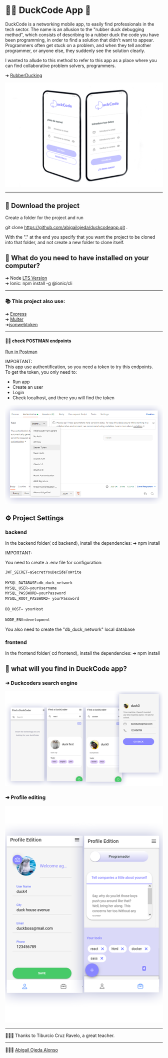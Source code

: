 # 👩‍💻 DuckCode App 🦆

DuckCode is a networking mobile app, to easily find professionals in the tech sector.
The name is an allusion to the "rubber duck debugging method", which consists of describing to a rubber duck the code you have been programming, in order to find a solution that didn't want to appear. Programmers often get stuck on a problem, and when they tell another programmer, or anyone else, they suddenly see the solution clearly.  

I wanted to allude to this method to refer to this app as a place where you can find collaborative problem solvers, programmers.


➜ [RubberDucking](https://en.wikipedia.org/wiki/Rubber_duck_debugging)


![](screenshots/login.png)


---

## 💾 Download the project

Create a folder for the project and run

git clone https://github.com/abigailojeda/duckcodeapp.git .

With the "." at the end you specify that you want the project to be cloned into that folder, and not create a new folder to clone itself.

## 📂  What do you need to have installed on your computer?

➜ Node [LTS Version](https://nodejs.org/en/)  
➜ Ionic: npm install -g @ionic/cli

---
### 📚  This project also use:
 
➜ [Express](https://expressjs.com/es/4x/api.html)  
➜ [Multer](https://www.npmjs.com/package/multer)  
➜[jsonwebtoken](https://www.npmjs.com/package/jsonwebtoken)

---

#### 👨‍🚀 check POSTMAN endpoints 

[Run in Postman](https://documenter.getpostman.com/view/18449118/2s8YmNS3Xf)  
  
IMPORTANT:  
This app use authentification, so you need a token to try this endpoints.  
To get the token, you only need to:  
- Run app  
- Create an user  
- Login   
- Check localhost, and there you will find the token  

![](screenshots/postmantoken.png)


## ⚙️ Project Settings

### backend
In the backend folder( cd backend),  install the dependencies:
➜ npm install

IMPORTANT:

You need to create a .env file for configuration:
```javascript
JWT_SECRET=aSecretYouDecideToWrite

MYSQL_DATABASE=db_duck_network
MYSQL_USER=yourUsername
MYSQL_PASSWORD=yourPassword 
MYSQL_ROOT_PASSWORD= yourPassword  

DB_HOST= yourHost

NODE_ENV=development
```

You also need to create the "db_duck_network" local database


### frontend
In the frontend folder( cd frontend),  install the dependencies:
➜ npm install


## 🔎 what will you find in DuckCode app?  

### ➜ Duckcoders search engine  
![](screenshots/get.png)
### ➜ Profile editing  

![](screenshots/tabs.png)


---
👨🏻‍🎓 Thanks to Tiburcio Cruz Ravelo, a great teacher.

---
 🙋🏻‍♀️ [Abigail Ojeda Alonso](https://es.linkedin.com/in/abigail-ojeda)
